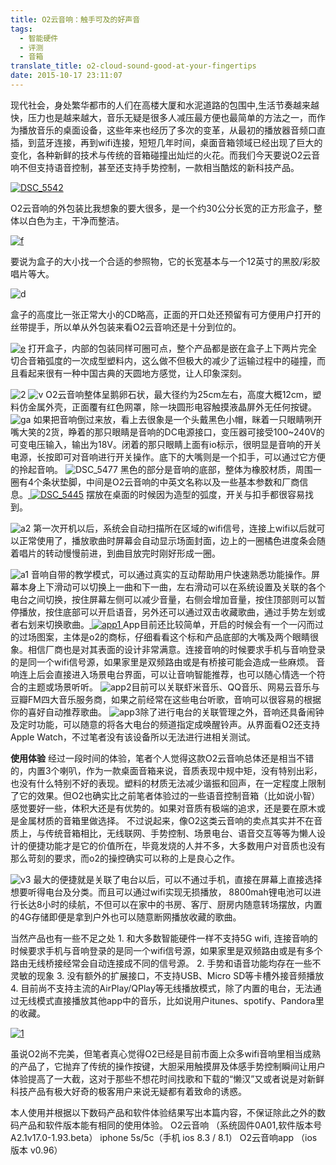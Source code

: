 ```yaml
---
title: O2云音响：触手可及的好声音
tags:
  - 智能硬件
  - 评测
  - 音箱
translate_title: o2-cloud-sound-good-at-your-fingertips
date: 2015-10-17 23:11:07
---
```


现代社会，身处繁华都市的人们在高楼大厦和水泥道路的包围中,生活节奏越来越快，压力也是越来越大，音乐无疑是很多人减压最方便也最简单的方法之一，而作为播放音乐的桌面设备，这些年来也经历了多次的变革，从最初的播放器音频口直插，到蓝牙连接，再到wifi连接，短短几年时间，桌面音箱领域已经出现了巨大的变化，各种新鲜的技术与传统的音箱碰撞出灿烂的火花。而我们今天要说O2云音响不但支持语音控制，甚至还支持手势控制，一款相当酷炫的新科技产品。[
](http://www.joylab.cn/wp-content/uploads/2015/10/a.jpg)

[![DSC_5542](http://www.joylab.cn/wp-content/uploads/2015/10/DSC_5542.jpg)](http://www.joylab.cn/wp-content/uploads/2015/10/DSC_5542.jpg)

O2云音响的外包装比我想象的要大很多，是一个约30公分长宽的正方形盒子，整体以白色为主，干净而整洁。

[![f](http://www.joylab.cn/wp-content/uploads/2015/10/f.jpg)](http://www.joylab.cn/wp-content/uploads/2015/10/f.jpg)

要说为盒子的大小找一个合适的参照物，它的长宽基本与一个12英寸的黑胶/彩胶唱片等大。

![d](http://www.joylab.cn/wp-content/uploads/2015/10/d.jpg)

盒子的高度比一张正常大小的CD略高，正面的开口处还预留有可方便用户打开的丝带提手，所以单从外包装来看O2云音响还是十分到位的。

[![e](http://www.joylab.cn/wp-content/uploads/2015/10/e.jpg)](http://www.joylab.cn/wp-content/uploads/2015/10/e.jpg)
打开盒子，内部的包装同样可圈可点，整个产品都是嵌在盒子上下两片完全切合音箱弧度的一次成型塑料内，这么做不但极大的减少了运输过程中的碰撞，而且看起来很有一种中国古典的天圆地方感觉，让人印象深刻。

![2](http://www.joylab.cn/wp-content/uploads/2015/10/2.jpg) ![v](http://www.joylab.cn/wp-content/uploads/2015/10/v.jpg)
O2云音响整体呈鹅卵石状，最大径约为25cm左右，高度大概12cm，塑料仿金属外壳，正面覆有红色网罩，除一块圆形电容触摸液晶屏外无任何按键。[
](http://www.joylab.cn/wp-content/uploads/2015/10/g.jpg)![ga](http://www.joylab.cn/wp-content/uploads/2015/10/ga.jpg) 如果把音响倒过来放，看上去很象是一个头戴黑色小帽，眯着一只眼睛咧开嘴大笑的2货，睁着的那只眼睛是音响的DC电源接口，变压器可接受100~240V的可变电压输入，输出为18V。闭着的那只眼睛上面有io标示，很明显是音响的开关电源，长按即可对音响进行开关操作。底下的大嘴则是一个扣手，可以通过它方便的拎起音响。
![DSC_5477](http://www.joylab.cn/wp-content/uploads/2015/10/DSC_5477.jpg)
黑色的部分是音响的底部，整体为橡胶材质，周围一圈有4个条状垫脚，中间是O2云音响的中英文名称以及一些基本参数和厂商信息。[
](http://www.joylab.cn/wp-content/uploads/2015/10/a11.jpg) [![DSC_5445](http://www.joylab.cn/wp-content/uploads/2015/10/DSC_5445.jpg)](http://www.joylab.cn/wp-content/uploads/2015/10/DSC_5445.jpg)
摆放在桌面的时候因为造型的弧度，开关与扣手都很容易找到。

![a2](http://www.joylab.cn/wp-content/uploads/2015/10/a21.jpg)
第一次开机以后，系统会自动扫描所在区域的wifi信号，连接上wifi以后就可以正常使用了，播放歌曲时屏幕会自动显示场面封面，边上的一圈橘色进度条会随着唱片的转动慢慢前进，到曲目放完时刚好形成一圈。

![a1](http://www.joylab.cn/wp-content/uploads/2015/10/a11.jpg)
音响自带的教学模式，可以通过真实的互动帮助用户快速熟悉功能操作。屏幕本身上下滑动可以切换上一曲和下一曲，左右滑动可以在系统设置及关联的各个电台之间切换，按住屏幕左侧可以减少音量，右侧会增加音量，按住顶部则可以暂停播放，按住底部可以开启语音，另外还可以通过双击收藏歌曲，通过手势左划或者右划来切换歌曲。[
](http://www.joylab.cn/wp-content/uploads/2015/10/2.jpg) [![app1](http://www.joylab.cn/wp-content/uploads/2015/10/app11.jpg)](http://www.joylab.cn/wp-content/uploads/2015/10/app11.jpg)[
](http://www.joylab.cn/wp-content/uploads/2015/10/app31.jpg)
App目前还比较简单，开启的时候会有一个一闪而过的过场图案，主体是o2的商标，仔细看看这个标和产品底部的大嘴及两个眼睛很象。相信厂商也是对其表面的设计非常满意。连接音响的时候要求手机与音响登录的是同一个wifi信号源，如果家里是双频路由或是有桥接可能会造成一些麻烦。
音响连上后会直接进入场景电台界面，可以让音响智能推荐，也可以随心情选一个符合的主题或场景听听。
![app2](http://www.joylab.cn/wp-content/uploads/2015/10/app21.jpg)目前可以关联虾米音乐、QQ音乐、网易云音乐与豆瓣FM四大音乐服务商，如果之前经常在这些电台听歌，音响可以很容易的根据你的喜好自动推荐歌曲。
![app3](http://www.joylab.cn/wp-content/uploads/2015/10/app31.jpg)除了进行电台的关联管理之外，音响还具备闹钟及定时功能，可以随意的将各大电台的频道指定成唤醒铃声。从界面看O2还支持Apple Watch，不过笔者没有该设备所以无法进行进相关测试。

**使用体验**
经过一段时间的体验，笔者个人觉得这款O2云音响总体还是相当不错的，内置3个喇叭，作为一款桌面音箱来说，音质表现中规中矩，没有特别出彩，也没有什么特别不好的表现。塑料的材质无法减少谐振和回声，在一定程度上限制了它的效果。但O2也确实比之前笔者体验过的一些语音控制音箱（比如说小智）感觉要好一些，体积大还是有优势的。如果对音质有极端的追求，还是要在原木或是金属材质的音箱里做选择。
不过说起来，像O2这类云音响的卖点其实并不在音质上，与传统音箱相比，无线联网、手势控制、场景电台、语音交互等等为懒人设计的便捷功能才是它的价值所在，毕竟发烧的人并不多，大多数用户对音质也没有那么苛刻的要求，而o2的操控确实可以称的上是良心之作。

![v3](http://www.joylab.cn/wp-content/uploads/2015/10/v3.jpg)
最大的便捷就是关联了电台以后，可以不通过手机，直接在屏幕上直接选择想要听得电台及分类。而且可以通过wifi实现无损播放， 8800mah锂电池可以进行长达8小时的续航，不但可以在家中的书房、客厅、厨房内随意转场摆放，内置的4G存储即便是拿到户外也可以随意断网播放收藏的歌曲。

当然产品也有一些不足之处
1\. 和大多数智能硬件一样不支持5G wifi, 连接音响的时候要求手机与音响登录的是同一个wifi信号源，如果家里是双频路由或是有多个路由无线桥接经常会自动连接成不同的信号源。
2\. 手势和语音功能均存在一些不灵敏的现象
3\. 没有额外的扩展接口，不支持USB、Micro SD等卡槽外接音频播放
4\. 目前尚不支持主流的AirPlay/QPlay等无线播放模式，除了内置的电台，无法通过无线模式直接播放其他app中的音乐，比如说用户itunes、spotify、Pandora里的收藏。

[![1](http://www.joylab.cn/wp-content/uploads/2015/10/1.jpg)](http://www.joylab.cn/wp-content/uploads/2015/10/1.jpg)

虽说O2尚不完美，但笔者真心觉得O2已经是目前市面上众多wifi音响里相当成熟的产品了，它抛弃了传统的操作按键，大胆采用触摸屏及体感手势控制瞬间让用户体验提高了一大截，这对于那些不想花时间找歌和下载的“懒汉”又或者说是对新鲜科技产品有极大好奇的极客用户来说无疑都有着致命的诱惑。

本人使用并根据以下数码产品和软件体验结果写出本篇内容，不保证除此之外的数码产品和软件版本能有相同的使用体验。
O2云音响 （系统固件0A01,软件版本号A2.1v17.0-1.93.beta）
iphone 5s/5c（手机 ios 8.3 / 8.1）
O2云音响app （ios版本 v0.96）